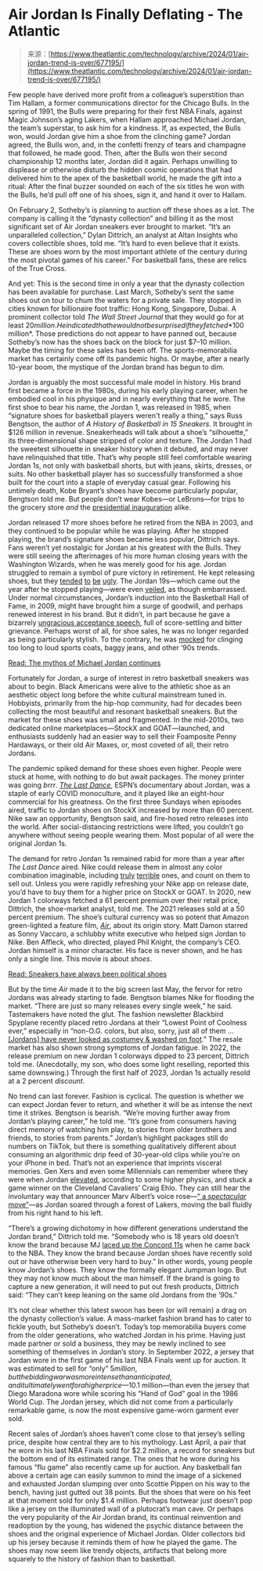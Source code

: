 <!--yml
category: 未分类
date: 2024-05-27 14:59:07
-->

# Air Jordan Is Finally Deflating - The Atlantic

> 来源：[https://www.theatlantic.com/technology/archive/2024/01/air-jordan-trend-is-over/677195/](https://www.theatlantic.com/technology/archive/2024/01/air-jordan-trend-is-over/677195/)

Few people have derived more profit from a colleague’s superstition than Tim Hallam, a former communications director for the Chicago Bulls. In the spring of 1991, the Bulls were preparing for their first NBA Finals, against Magic Johnson’s aging Lakers, when Hallam approached Michael Jordan, the team’s superstar, to ask him for a kindness. If, as expected, the Bulls won, would Jordan give him a shoe from the clinching game? Jordan agreed, the Bulls won, and, in the confetti frenzy of tears and champagne that followed, he made good. Then, after the Bulls won their second championship 12 months later, Jordan did it again. Perhaps unwilling to displease or otherwise disturb the hidden cosmic operations that had delivered him to the apex of the basketball world, he made the gift into a ritual: After the final buzzer sounded on each of the six titles he won with the Bulls, he’d pull off one of his shoes, sign it, and hand it over to Hallam.

On February 2, Sotheby’s is planning to auction off these shoes as a lot. The company is calling it the “dynasty collection” and billing it as the most significant set of Air Jordan sneakers ever brought to market. “It’s an unparalleled collection,” Dylan Dittrich, an analyst at Altan Insights who covers collectible shoes, told me. “It’s hard to even believe that it exists. These are shoes worn by the most important athlete of the century during the most pivotal games of his career.” For basketball fans, these are relics of the True Cross.

And yet: This is the second time in only a year that the dynasty collection has been available for purchase. Last March, Sotheby’s sent the same shoes out on tour to chum the waters for a private sale. They stopped in cities known for billionaire foot traffic: Hong Kong, Singapore, Dubai. A prominent collector told *The Wall Street Journal* that they would go for at least $20 million. He indicated that he would not be surprised if they fetched *$100 million*. Those predictions do not appear to have panned out, because Sotheby’s now has the shoes back on the block for just $7–10 million. Maybe the timing for these sales has been off. The sports-memorabilia market has certainly come off its pandemic highs. Or maybe, after a nearly 10-year boom, the mystique of the Jordan brand has begun to dim.

Jordan is arguably the most successful male model in history. His brand first became a force in the 1980s, during his early playing career, when he embodied cool in his physique and in nearly everything that he wore. The first shoe to bear his name, the Jordan 1, was released in 1985, when “signature shoes for basketball players weren't really a thing,” says Russ Bengtson, the author of *A History of Basketball in 15 Sneakers*. It brought in $126 million in revenue. Sneakerheads will talk about a shoe’s “silhouette,” its three-dimensional shape stripped of color and texture. The Jordan 1 had the sweetest silhouette in sneaker history when it debuted, and may never have relinquished that title. That’s why people still feel comfortable wearing Jordan 1s, not only with basketball shorts, but with jeans, skirts, dresses, or suits. No other basketball player has so successfully transformed a shoe built for the court into a staple of everyday casual gear. Following his untimely death, Kobe Bryant’s shoes have become particularly popular, Bengtson told me. But people don’t wear Kobes—or LeBrons—for trips to the grocery store *and* the [presidential inauguration](https://www.gq.com/story/air-jordan-1-diors-inauguration) alike.

Jordan released 17 more shoes before he retired from the NBA in 2003, and they continued to be popular while he was playing. After he stopped playing, the brand’s signature shoes became less popular, Dittrich says. Fans weren’t yet nostalgic for Jordan at his greatest with the Bulls. They were still seeing the afterimages of his more human closing years with the Washington Wizards, when he was merely good for his age. Jordan struggled to remain a symbol of pure victory in retirement. He kept releasing shoes, but they [tended](https://www.flightclub.com/air-jordan-22-og-black-dark-amber-white-010525) [to](https://www.flightclub.com/air-jordan-21-og-varsity-red-metallic-silver-black-010380) [be](https://www.nike.com/jordan/air-jordan-20) [ugly](https://www.jordan.com/collection/air-jordan-23). The Jordan 19s—which came out the year after he stopped playing—were even [veiled](https://stockx.com/jordan-19-og-chrome), as though embarrassed. Under normal circumstances, Jordan’s induction into the Basketball Hall of Fame, in 2009, might have brought him a surge of goodwill, and perhaps renewed interest in his brand. But it didn’t, in part because he gave a bizarrely [ungracious acceptance speech](https://www.sbnation.com/2009/9/12/1027147/jordans-speech-was-petty-ugly), full of score-settling and bitter grievance. Perhaps worst of all, for shoe sales, he was no longer regarded as being particularly stylish. To the contrary, he was [mocked](https://wtfismikewearing.tumblr.com/page/2) for clinging too long to loud sports coats, baggy jeans, and other ’90s trends.

[Read: The mythos of Michael Jordan continues](https://www.theatlantic.com/culture/archive/2020/04/michael-jordan-the-last-dance-nba-savior/610687/)

Fortunately for Jordan, a surge of interest in retro basketball sneakers was about to begin. Black Americans were alive to the athletic shoe as an aesthetic object long before the white cultural mainstream tuned in. Hobbyists, primarily from the hip-hop community, had for decades been collecting the most beautiful and resonant basketball sneakers. But the market for these shoes was small and fragmented. In the mid-2010s, two dedicated online marketplaces—StockX and GOAT—launched, and enthusiasts suddenly had an easier way to sell their Foamposite Penny Hardaways, or their old Air Maxes, or, most coveted of all, their retro Jordans.

The pandemic spiked demand for these shoes even higher. People were stuck at home, with nothing to do but await packages. The money printer was going *brrr*. [*The Last Dance*](https://www.theatlantic.com/culture/archive/2020/04/michael-jordan-the-last-dance-nba-savior/610687/), ESPN’s documentary about Jordan, was a staple of early COVID monoculture, and it played like an eight-hour commercial for his greatness. On the first three Sundays when episodes aired, traffic to Jordan shoes on StockX increased by more than 60 percent. Nike saw an opportunity, Bengtson said, and fire-hosed retro releases into the world. After social-distancing restrictions were lifted, you couldn’t go anywhere without seeing people wearing them. Most popular of all were the original Jordan 1s.

The demand for retro Jordan 1s remained rabid for more than a year after *The Last Dance* aired. Nike could release them in almost any color combination imaginable, including [truly](https://www.nicekicks.com/air-jordan-1-high-og-heirloom-555088-202/) [terrible](https://sneakernews.com/2021/10/07/air-jordan-1-retro-high-og-volt-summer-2022-release-info/) ones, and count on them to sell out. Unless you were rapidly refreshing your Nike app on release date, you’d have to buy them for a higher price on StockX or GOAT. In 2020, new Jordan 1 colorways fetched a 61 percent premium over their retail price, Dittrich, the shoe-market analyst, told me. The 2021 releases sold at a 50 percent premium. The shoe’s cultural currency was so potent that Amazon green-lighted a feature film, [*Air*](https://www.theatlantic.com/culture/archive/2023/04/air-movie-review-nike-ben-affleck-matt-damon/673664/), about its origin story. Matt Damon starred as Sonny Vaccaro, a schlubby white executive who helped sign Jordan to Nike. Ben Affleck, who directed, played Phil Knight, the company’s CEO. Jordan himself is a minor character. His face is never shown, and he has only a single line. This movie is about *shoes*.

[Read: Sneakers have always been political shoes](https://www.theatlantic.com/entertainment/archive/2016/12/sneakers-have-always-been-political-shoes/511628/)

But by the time *Air* made it to the big screen last May, the fervor for retro Jordans was already starting to fade. Bengtson blames Nike for flooding the market. “There are just so many releases every single week,” he said. Tastemakers have noted the glut. The fashion newsletter Blackbird Spyplane recently placed retro Jordans at their “Lowest Point of Coolness ever,” especially in “non-O.G. colors, but also, sorry, just all of them … [[Jordans] have never looked as costumey & washed on foot](https://www.blackbirdspyplane.com/p/spyplane-best-of-2023-slappy-awards).” The resale market has also shown strong symptoms of Jordan fatigue. In 2022, the release premium on new Jordan 1 colorways dipped to 23 percent, Dittrich told me. (Anecdotally, my son, who does some light reselling, reported this same downswing.) Through the first half of 2023, Jordan 1s actually resold at a 2 percent *discount*.

No trend can last forever. Fashion is cyclical. The question is whether we can expect Jordan fever to return, and whether it will be as intense the next time it strikes. Bengtson is bearish. “We’re moving further away from Jordan’s playing career,” he told me. “It’s gone from consumers having direct memory of watching him play, to stories from older brothers and friends, to stories from parents.” Jordan’s highlight packages still do numbers on TikTok, but there is something qualitatively different about consuming an algorithmic drip feed of 30-year-old clips while you’re on your iPhone in bed. That’s not an experience that imprints visceral memories. Gen Xers and even some Millennials can remember where they were when Jordan [elevated](https://www.youtube.com/watch?v=L1ChoqrQCrE), according to some higher physics, and stuck a game winner on the Cleveland Cavaliers’ Craig Ehlo. They can still hear the involuntary way that announcer Marv Albert’s voice rose—[“ a *spectacular* move”](https://www.youtube.com/watch?v=IiSdb16N_Dg)—as Jordan soared through a forest of Lakers, moving the ball fluidly from his right hand to his left.

“There’s a growing dichotomy in how different generations understand the Jordan brand,” Dittrich told me. “Somebody who is 18 years old doesn’t know the brand because MJ [laced up the Concord 11s](https://www.complex.com/sneakers/a/brandon-richard/air-jordan-xi-11-first-time-1995) when he came back to the NBA. They know the brand because Jordan shoes have recently sold out or have otherwise been very hard to buy.” In other words, young people know Jordan’s shoes. They know the formally elegant Jumpman logo. But they may not know much about the man himself. If the brand is going to capture a new generation, it will need to put out fresh products, Dittrich said: “They can’t keep leaning on the same old Jordans from the ’90s.”

It’s not clear whether this latest swoon has been (or will remain) a drag on the dynasty collection’s value. A mass-market fashion brand has to cater to fickle youth, but Sotheby’s doesn’t. Today’s top memorabilia buyers come from the older generations, who watched Jordan in his prime. Having just made partner or sold a business, they may be newly inclined to see something of themselves in Jordan’s story. In September 2022, a jersey that Jordan wore in the first game of his last NBA Finals went up for auction. It was estimated to sell for “only” $5 million, but the bidding war was more intense than anticipated, and it ultimately went for a higher price—$10.1 million—than even the jersey that Diego Maradona wore while scoring his “Hand of God” goal in the 1986 World Cup. The Jordan jersey, which did not come from a particularly remarkable game, is now the most expensive game-worn garment ever sold.

Recent sales of Jordan’s shoes haven’t come close to that jersey’s selling price, despite how central they are to his mythology. Last April, a pair that he wore in his last NBA Finals sold for $2.2 million, a record for sneakers but the bottom end of its estimated range. The ones that he wore during his famous “flu game” also recently came up for auction. Any basketball fan above a certain age can easily summon to mind the image of a sickened and exhausted Jordan slumping over onto Scottie Pippen on his way to the bench, having just gutted out 38 points. But the shoes that were on his feet at that moment sold for only $1.4 million. Perhaps footwear just doesn’t pop like a jersey on the illuminated wall of a plutocrat’s man cave. Or perhaps the very popularity of the Air Jordan brand, its continual reinvention and readoption by the young, has widened the psychic distance between the shoes and the original experience of Michael Jordan. Older collectors bid up his jersey because it reminds them of how he played the game. The shoes may now seem like trendy objects, artifacts that belong more squarely to the history of fashion than to basketball.